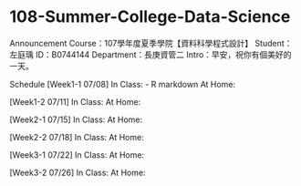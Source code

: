 # 108-Summer-College-Data-Science

Announcement
Course：107學年度夏季學院【資料科學程式設計】
Student：左庭瑀
ID：B0744144
Department：長庚資管二
Intro：早安，祝你有個美好的一天。

Schedule
[Week1-1 07/08]
In Class: - R markdown 
At Home:

[Week1-2 07/11]
In Class:
At Home:

[Week2-1 07/15]
In Class:
At Home:

[Week2-2 07/18]
In Class:
At Home:

[Week3-1 07/22]
In Class:
At Home:

[Week3-2 07/26]
In Class:
At Home:
